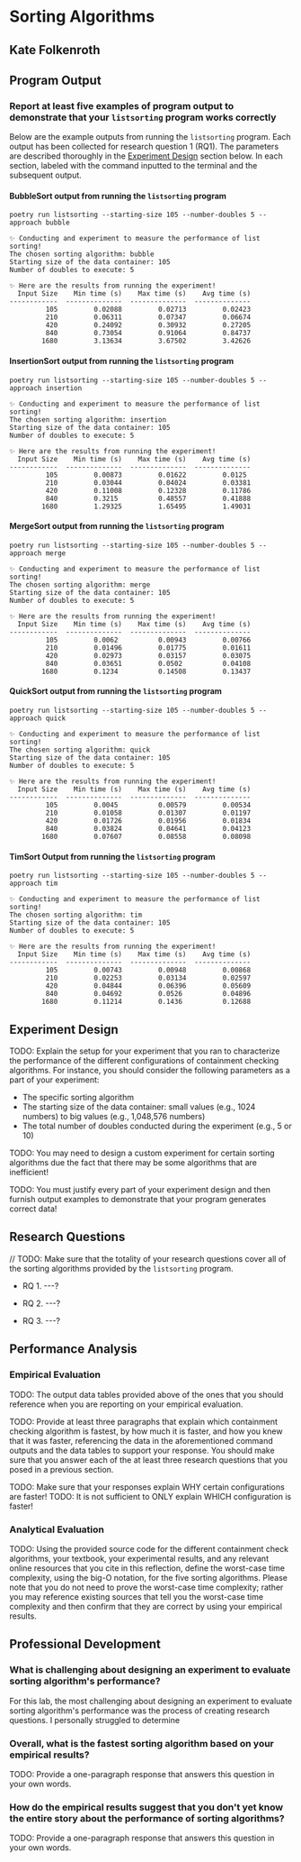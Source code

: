 # Sorting Algorithms

## Kate Folkenroth

## Program Output

### Report at least five examples of program output to demonstrate that your `listsorting` program works correctly

Below are the example outputs from running the `listsorting` program.  Each output has been collected for research question 1 (RQ1). The parameters are described thoroughly in the [Experiment Design](#Experiment-Design) section below. In each section, labeled with the command inputted to the terminal and the subsequent output.

#### BubbleSort output from running the `listsorting` program

`poetry run listsorting --starting-size 105 --number-doubles 5 --approach bubble`

```
✨ Conducting and experiment to measure the performance of list sorting!
The chosen sorting algorithm: bubble
Starting size of the data container: 105
Number of doubles to execute: 5

✨ Here are the results from running the experiment!
  Input Size    Min time (s)    Max time (s)    Avg time (s)
------------  --------------  --------------  --------------
         105         0.02088         0.02713         0.02423
         210         0.06311         0.07347         0.06674
         420         0.24092         0.30932         0.27205
         840         0.73054         0.91064         0.84737
        1680         3.13634         3.67502         3.42626
```

#### InsertionSort output from running the `listsorting` program

`poetry run listsorting --starting-size 105 --number-doubles 5 --approach insertion`

```
✨ Conducting and experiment to measure the performance of list sorting!
The chosen sorting algorithm: insertion
Starting size of the data container: 105
Number of doubles to execute: 5

✨ Here are the results from running the experiment!
  Input Size    Min time (s)    Max time (s)    Avg time (s)
------------  --------------  --------------  --------------
         105         0.00873         0.01622         0.0125
         210         0.03044         0.04024         0.03381
         420         0.11008         0.12328         0.11786
         840         0.3215          0.48557         0.41888
        1680         1.29325         1.65495         1.49031
```

#### MergeSort output from running the `listsorting` program

`poetry run listsorting --starting-size 105 --number-doubles 5 --approach merge`

```
✨ Conducting and experiment to measure the performance of list sorting!
The chosen sorting algorithm: merge
Starting size of the data container: 105
Number of doubles to execute: 5

✨ Here are the results from running the experiment!
  Input Size    Min time (s)    Max time (s)    Avg time (s)
------------  --------------  --------------  --------------
         105         0.0062          0.00943         0.00766
         210         0.01496         0.01775         0.01611
         420         0.02973         0.03157         0.03075
         840         0.03651         0.0502          0.04108
        1680         0.1234          0.14508         0.13437
```

#### QuickSort output from running the `listsorting` program

`poetry run listsorting --starting-size 105 --number-doubles 5 --approach quick`

```
✨ Conducting and experiment to measure the performance of list sorting!
The chosen sorting algorithm: quick
Starting size of the data container: 105
Number of doubles to execute: 5

✨ Here are the results from running the experiment!
  Input Size    Min time (s)    Max time (s)    Avg time (s)
------------  --------------  --------------  --------------
         105         0.0045          0.00579         0.00534
         210         0.01058         0.01307         0.01197
         420         0.01726         0.01956         0.01834
         840         0.03824         0.04641         0.04123
        1680         0.07607         0.08558         0.08098
```

#### TimSort Output from running the `listsorting` program

`poetry run listsorting --starting-size 105 --number-doubles 5 --approach tim`

```
✨ Conducting and experiment to measure the performance of list sorting!
The chosen sorting algorithm: tim
Starting size of the data container: 105
Number of doubles to execute: 5

✨ Here are the results from running the experiment!
  Input Size    Min time (s)    Max time (s)    Avg time (s)
------------  --------------  --------------  --------------
         105         0.00743         0.00948         0.00868
         210         0.02253         0.03134         0.02597
         420         0.04844         0.06396         0.05609
         840         0.04692         0.0526          0.04896
        1680         0.11214         0.1436          0.12688
```

## Experiment Design

TODO: Explain the setup for your experiment that you ran to characterize the performance of the different configurations of containment checking algorithms. For instance, you should consider the following parameters as a part of your
experiment:

- The specific sorting algorithm
- The starting size of the data container: small values (e.g., 1024 numbers) to big
  values (e.g., 1,048,576 numbers)
- The total number of doubles conducted during the experiment (e.g., 5 or 10)

TODO: You may need to design a custom experiment for certain sorting algorithms due the fact that there may be some algorithms that are inefficient!

TODO: You must justify every part of your experiment design and then furnish output examples to demonstrate that your program generates correct data!

## Research Questions

// TODO: Make sure that the totality of your research questions cover all of the sorting algorithms provided by the `listsorting` program.

* RQ 1. ---?

* RQ 2. ---?

* RQ 3. ---?

## Performance Analysis

### Empirical Evaluation

TODO: The output data tables provided above of the ones that you should reference when you are reporting on your empirical evaluation.

TODO: Provide at least three paragraphs that explain which containment checking
algorithm is fastest, by how much it is faster, and how you knew that it was
faster, referencing the data in the aforementioned command outputs and the data
tables to support your response. You should make sure that you answer each of
the at least three research questions that you posed in a previous section.

TODO: Make sure that your responses explain WHY certain configurations are faster!
TODO: It is not sufficient to ONLY explain WHICH configuration is faster!

### Analytical Evaluation

TODO: Using the provided source code for the different containment check algorithms, your textbook, your experimental results, and any relevant online resources that you cite in this reflection, define the worst-case time complexity, using the big-O notation, for the five sorting algorithms. Please note that you do not need to prove the worst-case time complexity; rather you
may reference existing sources that tell you the worst-case time complexity and then confirm that they are correct by using your empirical results.

## Professional Development

### What is challenging about designing an experiment to evaluate sorting algorithm's performance?

For this lab, the most challenging about designing an experiment to evaluate sorting algorithm's performance was the process of creating research questions. I personally struggled to determine 

### Overall, what is the fastest sorting algorithm based on your empirical results?

TODO: Provide a one-paragraph response that answers this question in your own words.

### How do the empirical results suggest that you don't yet know the entire story about the performance of sorting algorithms?

TODO: Provide a one-paragraph response that answers this question in your own words.
